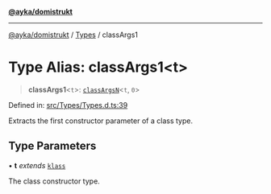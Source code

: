 [**@ayka/domistrukt**](../../../README.md)

***

[@ayka/domistrukt](../../../globals.md) / [Types](../README.md) / classArgs1

# Type Alias: classArgs1\<t\>

> **classArgs1**\<`t`\>: [`classArgsN`](classArgsN.md)\<`t`, `0`\>

Defined in: [src/Types/Types.d.ts:39](https://github.com/AndreyMork/domistrukt/blob/d336ce883f586949cec0ae80ccb1b178d7aa8196/src/Types/Types.d.ts#L39)

Extracts the first constructor parameter of a class type.

## Type Parameters

• **t** *extends* [`klass`](klass.md)

The class constructor type.
